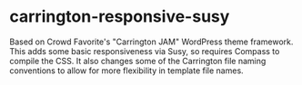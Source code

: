 carrington-responsive-susy
==========================

Based on Crowd Favorite's "Carrington JAM" WordPress theme framework. This adds some basic responsiveness via Susy, so requires Compass to compile the CSS. It also changes some of the Carrington file naming conventions to allow for more flexibility in template file names.
